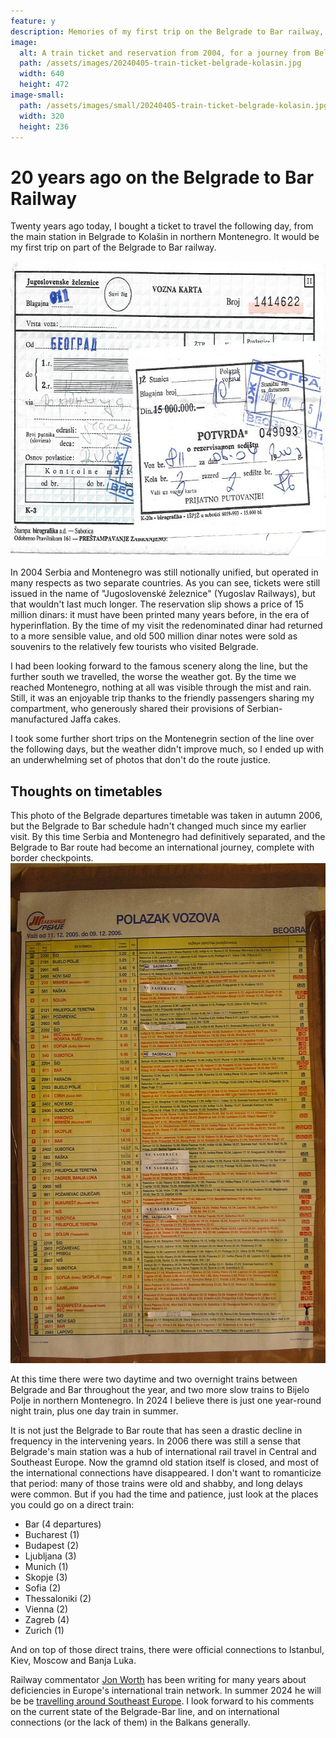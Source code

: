 ```yaml
---
feature: y
description: Memories of my first trip on the Belgrade to Bar railway, 20 years ago this week, and reflections on the subsequent decline in Belgrade's international rail connections.
image:
  alt: A train ticket and reservation from 2004, for a journey from Belgrade to Kolašin
  path: /assets/images/20240405-train-ticket-belgrade-kolasin.jpg
  width: 640
  height: 472
image-small:
  path: /assets/images/small/20240405-train-ticket-belgrade-kolasin.jpg
  width: 320
  height: 236
---
```

# 20 years ago on the Belgrade to Bar Railway

Twenty years ago today, I bought a ticket to travel the following day, from the main station in Belgrade to Kolašin in northern Montenegro. It would be my first trip on part of the Belgrade to Bar railway.

<img alt="A train ticket and reservation from 2004, for a journey from Belgrade to Kolašin" src="..//assets/images/20240405-train-ticket-belgrade-kolasin.jpg" width="640" height="472">

In 2004 Serbia and Montenegro was still notionally unified, but operated in many respects as two separate countries. As you can see, tickets were still issued in the name of "Jugoslovenské železnice" (Yugoslav Railways), but that wouldn't last much longer. The reservation slip shows a price of 15 million dinars: it must have been printed many years before, in the era of hyperinflation. By the time of my visit the redenominated dinar had returned to a more sensible value, and old 500 million dinar notes were sold as souvenirs to the relatively few tourists who visited Belgrade.

I had been looking forward to the famous scenery along the line, but the further south we travelled, the worse the weather got. By the time we reached Montenegro, nothing at all was visible through the mist and rain. Still, it was an enjoyable trip thanks to the friendly passengers sharing my compartment, who generously shared their provisions of Serbian-manufactured Jaffa cakes. 

I took some further short trips on the Montenegrin section of the line over the following days, but the weather didn't improve much, so I ended up with an underwhelming set of photos that don't do the route justice.

## Thoughts on timetables

This photo of the Belgrade departures timetable was taken in autumn 2006, but the Belgrade to Bar schedule hadn't changed much since my earlier visit. By this time Serbia and Montenegro had definitively separated, and the Belgrade to Bar route had become an international journey, complete with border checkpoints.
<a href="..//assets/images/20240405-timetable-belgrade-2005-large.jpg" title="Departures timetable for Belgrade train station 2005-2006 - click through for larger version"><img loading="lazy" alt="Departures timetable for Belgrade train station 2005-2006, on the traditional yellow background, showing a wide selection of international trains." src="..//assets/images/20240405-timetable-belgrade-2005.jpg" width="563" height="800"></a>

At this time there were two daytime and two overnight trains between Belgrade and Bar throughout the year, and two more slow trains to Bijelo Polje in northern Montenegro. In 2024 I believe there is just one year-round night train, plus one day train in summer.

It is not just the Belgrade to Bar route that has seen a drastic decline in frequency in the intervening years. In 2006 there was still a sense that Belgrade's main station was a hub of international rail travel in Central and Southeast Europe. Now the gramnd old station itself is closed, and most of the international connections have disappeared. I don't want to romanticize that period: many of those trains were old and shabby, and long delays were common. But if you had the time and patience, just look at the places you could go on a direct train:

- Bar (4 departures)
- Bucharest (1)
- Budapest (2)
- Ljubljana (3)
- Munich (1)
- Skopje (3)
- Sofia (2)
- Thessaloniki (2)
- Vienna (2)
- Zagreb (4)
- Zurich (1)

And on top of those direct trains, there were official connections to Istanbul, Kiev, Moscow and Banja Luka.

Railway commentator [Jon Worth](https://jonworth.eu/) has been writing for many years about deficiencies in Europe's international train network. In summer 2024 he will be be [travelling around Southeast Europe](https://crossborderrail.trainsforeurope.eu/projects/seeurope/). I look forward to his comments on the current state of the Belgrade-Bar line, and on international connections (or the lack of them) in the Balkans generally.
